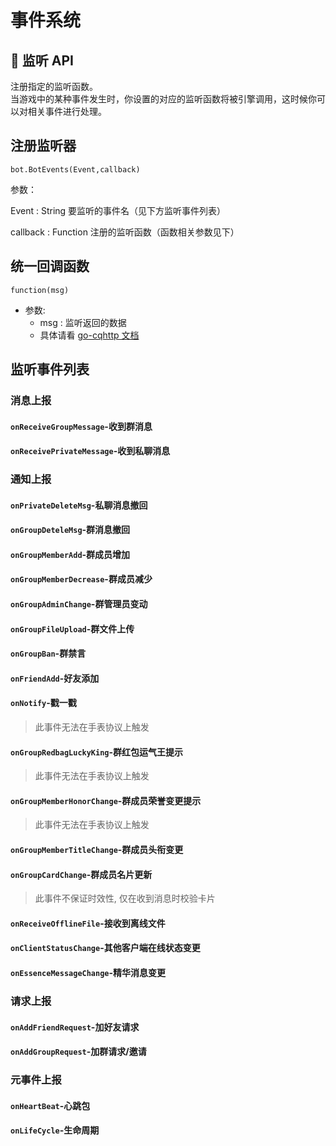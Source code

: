 # 事件系统

## 🔔 监听 API

注册指定的监听函数。<br/>
当游戏中的某种事件发生时，你设置的对应的监听函数将被引擎调用，这时候你可以对相关事件进行处理。

## 注册监听器

`bot.BotEvents(Event,callback)`

参数：

Event : String
要监听的事件名（见下方监听事件列表）

callback : Function
注册的监听函数（函数相关参数见下）

## 统一回调函数

`function(msg)`

- 参数:
  - msg : 监听返回的数据
  - 具体请看 [go-cqhttp 文档](https://docs.go-cqhttp.org)

## 监听事件列表

### 消息上报

#### `onReceiveGroupMessage`-收到群消息

#### `onReceivePrivateMessage`-收到私聊消息

### 通知上报

#### `onPrivateDeleteMsg`-私聊消息撤回

#### `onGroupDeteleMsg`-群消息撤回

#### `onGroupMemberAdd`-群成员增加

#### `onGroupMemberDecrease`-群成员减少

#### `onGroupAdminChange`-群管理员变动

#### `onGroupFileUpload`-群文件上传

#### `onGroupBan`-群禁言

#### `onFriendAdd`-好友添加

#### `onNotify`-戳一戳

> 此事件无法在手表协议上触发

#### `onGroupRedbagLuckyKing`-群红包运气王提示

> 此事件无法在手表协议上触发

#### `onGroupMemberHonorChange`-群成员荣誉变更提示

> 此事件无法在手表协议上触发

#### `onGroupMemberTitleChange`-群成员头衔变更

#### `onGroupCardChange`-群成员名片更新

> 此事件不保证时效性, 仅在收到消息时校验卡片

#### `onReceiveOfflineFile`-接收到离线文件

#### `onClientStatusChange`-其他客户端在线状态变更

#### `onEssenceMessageChange`-精华消息变更

### 请求上报

#### `onAddFriendRequest`-加好友请求

#### `onAddGroupRequest`-加群请求/邀请

### 元事件上报

#### `onHeartBeat`-心跳包

#### `onLifeCycle`-生命周期
